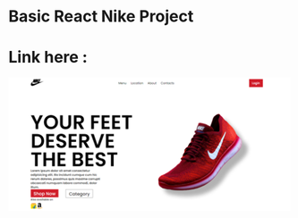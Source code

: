 # Basic React Nike Project
# Link here : 
<img src="/nike_1_project/public/images/Nike-Project-img.png"/>
